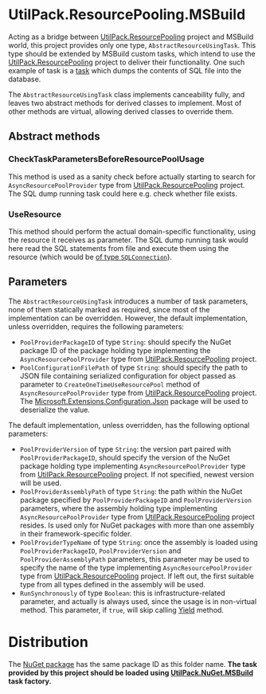 # UtilPack.ResourcePooling.MSBuild

Acting as a bridge between [UtilPack.ResourcePooling](../UtilPack.ResourcePooling) project and MSBuild world, this project provides only one type, `AbstractResourceUsingTask`.
This type should be extended by MSBuild custom tasks, which intend to use the [UtilPack.ResourcePooling](../UtilPack.ResourcePooling) project to deliver their functionality.
One such example of task is a [task](https://github.com/CometaSolutions/CBAM/tree/develop/Source/CBAM.SQL.MSBuild) which dumps the contents of SQL file into the database.

The `AbstractResourceUsingTask` class implements canceability fully, and leaves two abstract methods for derived classes to implement.
Most of other methods are virtual, allowing derived classes to override them.

## Abstract methods
### CheckTaskParametersBeforeResourcePoolUsage

This method is used as a sanity check before actually starting to search for `AsyncResourcePoolProvider` type from [UtilPack.ResourcePooling](../UtilPack.ResourcePooling) project.
The SQL dump running task could here e.g. check whether file exists.

### UseResource

This method should perform the actual domain-specific functionality, using the resource it receives as parameter.
The SQL dump running task would here read the SQL statements from file and execute them using the resource (which would be [of type `SQLConnection`](https://github.com/CometaSolutions/CBAM/tree/develop/Source/CBAM.SQL)).

## Parameters

The `AbstractResourceUsingTask` introduces a number of task parameters, none of them statically marked as required, since most of the implementation can be overridden.
However, the default implementation, unless overridden, requires the following parameters:
* `PoolProviderPackageID` of type `String`: should specify the NuGet package ID of the package holding type implementing the `AsyncResourcePoolProvider` type from [UtilPack.ResourcePooling](../UtilPack.ResourcePooling) project.
* `PoolConfigurationFilePath` of type `String`: should specify the path to JSON file containing serialized configuration for object passed as parameter to `CreateOneTimeUseResourcePool` method of `AsyncResourcePoolProvider` type from [UtilPack.ResourcePooling](../UtilPack.ResourcePooling) project. The [Microsoft.Extensions.Configuration.Json](https://www.nuget.org/packages/Microsoft.Extensions.Configuration.Json/) package will be used to deserialize the value.

The default implementation, unless overridden, has the following optional parameters:
* `PoolProviderVersion` of type `String`: the version part paired with `PoolProviderPackageID`, should specify the version of the NuGet package holding type implementing `AsyncResourcePoolProvider` type from [UtilPack.ResourcePooling](../UtilPack.ResourcePooling) project. If not specified, newest version will be used.
* `PoolProviderAssemblyPath` of type `String`: the path within the NuGet package specified by `PoolProviderPackageID` and `PoolProviderVersion` parameters, where the assembly holding type implementing `AsyncResourcePoolProvider` type from [UtilPack.ResourcePooling](../UtilPack.ResourcePooling) project resides. Is used only for NuGet packages with more than one assembly in their framework-specific folder.
* `PoolProviderTypeName` of type `String`: once the assembly is loaded using `PoolProviderPackageID`, `PoolProviderVersion` and `PoolProviderAssemblyPath` parameters, this parameter may be used to specify the name of the type implementing `AsyncResourcePoolProvider` type from [UtilPack.ResourcePooling](../UtilPack.ResourcePooling) project. If left out, the first suitable type from all types defined in the assembly will be used.
* `RunSynchronously` of type `Boolean`: this is infrastructure-related parameter, and actually is always used, since the usage is in non-virtual method. This parameter, if `true`, will skip calling [Yield](https://docs.microsoft.com/en-us/dotnet/api/microsoft.build.framework.ibuildengine3.yield) method.

# Distribution
The [NuGet package](http://www.nuget.org/packages/UtilPack.NuGet.Deployment.MSBuild) has the same package ID as this folder name.
__The task provided by this project should be loaded using [UtilPack.NuGet.MSBuild](../UtilPack.NuGet.MSBuild) task factory.__
